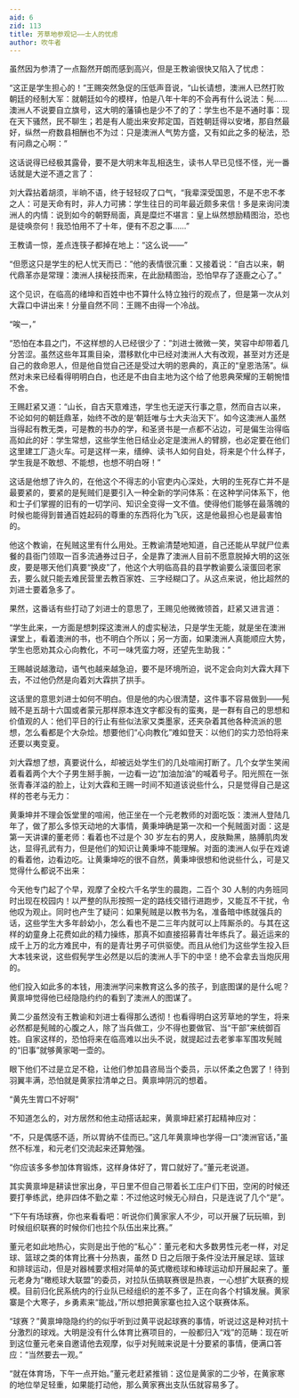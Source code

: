 ```yaml
---
aid: 6
zid: 113
title: 芳草地参观记——士人的忧虑
author: 吹牛者
---
```


虽然因为参清了一点豁然开朗而感到高兴，但是王教谕很快又陷入了忧虑：

“这正是学生担心的！”王赐突然急促的压低声音说，“山长请想，澳洲人已然打败朝廷的经制大军：就朝廷如今的模样，怕是八年十年的不会再有什么说法：髡……澳洲人不说要自立旗号，这大明的藩镇也是少不了的了：学生也不是不通时事：现在天下骚然，民不聊生；若是有人能出来安邦定国，百姓朝廷得以安堵，那自然最好，纵然一府数县相酬也不为过：只是澳洲人气势方盛，又有如此之多的秘法，恐有问鼎之心啊：”

这话说得已经极其露骨，要不是大明末年乱相迭生，读书人早已见怪不怪，光一番话就是大逆不道之言了：

刘大霖拈着胡须，半晌不语，终于轻轻叹了口气，“我辈深受国恩，不是不忠不孝之人：可是天命有时，非人力可拂：学生往日的司年最近颇多来信！多是来询问澳洲人的内情：说到如今的朝野局面，真是糜烂不堪言：皇上纵然想励精图治，恐也是徒唤奈何！我恐怕用不了十年，便有不忍之事……”

王教请一惊，差点连筷子都掉在地上：“这么说——”

“但愿这只是学生的杞人忧天而已：”他的表情很沉重：又接着说：“自古以来，朝代鼎革亦是常理：澳洲人挟秘技而来，在此励精图治，恐怕早存了逐鹿之心了。”

这个见识，在临高的绪坤和百姓中也不算什么特立独行的观点了，但是第一次从刘大霖口中讲出来！分量自然不同：王赐不由得一个冷战。

“唉一，”

“恐怕在本县之门，不这样想的人已经很少了：”刘进士微微一笑，笑容中却带着几分苦涩。虽然这些年耳熏目染，潜移默化中已经对澳洲人大有改观，甚至对方还是自己的救命恩人，但是他自觉自己还是受过大明的恩典的，真正的“皇恩浩荡”。纵然对未来已经看得明明白白，也还是不由自主地为这个给了他恩典荣耀的王朝惋惜不舍。

王赐赶紧又道：“山长，自古天意难违，学生也无逆天行事之意，然而自古以来，不论如何的朝廷鼎革，始终不改的是‘朝廷唯与士大夫治天下’。如今这澳洲人虽然当得起有教无类，可是教的书办的学，和圣贤书是一点都不沾边，可是偏生治得临高如此的好：学生常想，这些学生他日结业必定是澳洲人的臂膀，也必定要在他们这里建工厂造火车。可是这样一来，缙绅、读书人如何自处，将来是个什么样子，学生我是不敢想、不能想，也想不明白呀！”

这话是他想了许久的，在他这个不得志的小官吏内心深处，大明的生死存亡并不是最要紧的，要紧的是髡贼们是要引入一种全新的学问体系：在这种学问体系下，他和士子们掌握的旧有的一切学问、知识全变得一文不值。使得他们能够在最落魄的时候也能得到普通百姓起码的尊重的东西将化为飞灰，这是他最担心也是最害怕的。

他这个教谕，在髡贼这里有什么用处。王教谕清楚地知道，自己还能从早就尸位素餐的县衙门领取一百多流通券过日子，全是靠了澳洲人目前不愿意脱掉大明的这张皮，要是哪天他们真要“换皮”了，他这个大明临高县的县学教谕要么滚蛋回老家去，要么就只能去难民营里去教百家姓、三字经糊口了。从这点来说，他比超然的刘进士要着急多了。

果然，这番话有些打动了刘进士的意思了，王赐见他微微领首，赶紧又进言道：

“学生此来，一方面是想刺探这澳洲人的虚实秘法，只是学生无能，就是坐在澳洲课堂上，看着澳洲的书，也不明白个所以；另一方面，如果澳洲人真能顺应大势，学生也愿劝其众心向教化，不可一味凭蛮力呀，还望先生助我：”

王赐越说越激动，语气也越来越急迫，要不是环境所迫，说不定会向刘大霖大拜下去，不过他仍然是向着刘大霖拱了拱手。

这话里的意思刘进士如何不明白。但是他的内心很清楚，这件事不容易做到——髡贼不是五胡十六国或者蒙元那样原本连文字都没有的蛮夷，是一群有自己的思想和价值观的人：他们平日的行止有些似法家又类墨家，还夹杂着其他各种流派的思想，怎么看都是个大杂烩。想要他们“心向教化”难如登天：以他们的实力恐怕将来还要以夷变夏。

刘大霖想了想，真要说什么，却被远处学生们的几处喧闹打断了。几个女学生笑闹着看着两个大个子男生掰手腕，一边看一边“加油加油”的喊着号子。阳光照在一张张青春洋溢的脸上，让刘大霖和王赐一时间不知道该说些什么，只是觉得自己是这样的苍老与无力：

黄秉坤并不理会饭堂里的喧闹，他正坐在一个元老教师的对面吃饭：澳洲人登陆几年了，做了那么多惊天动地的大事情，黄秉坤确是第一次和一个髡贼面对面：这是第一天讲课的董老师：看着也不过是个 30 岁左右的男人，皮肤黝黑，胳膊肌肉发达，显得孔武有力，但是他们的知识让黄秉坤不能理解。对面的澳洲人似乎在戏谑的看着他，边看边吃。让黄秉坤吃的很不自然，黄秉坤很想和他说些什么，可是又觉得什么都说不出来：

今天他专门起了个早，观摩了全校六千名学生的晨跑，二百个 30 人制的内务班同时出现在校园内！以严整的队形按照一定的路线交错行进跑步，又能互不干扰，令他叹为观止。同时也产生了疑问：如果髡贼是以教书为名，准备暗中练就强兵的话，这些学生大多年龄幼小，怎么看也不是二三年内就可以上阵厮杀的。与其在这样的幼童身上花费如此的精力操练，那真不如直接招募青壮年练兵了。最近运来的成千上万的北方难民中，有的是青壮男子可供驱使。而且从他们为这些学生投入巨大本钱来说，这些假髡学生必然是以后的澳洲人手下的中坚！绝不会拿去当炮灰用的。

他们投入如此多的本钱，用澳洲学问来教育这么多的孩子，到底图谋的是什么呢？黄禀坤觉得他已经隐隐约约的看到了澳洲人的图谋了。

黄二少虽然没有王教谕和刘进士看得那么透彻！也看得明白这芳草地的学生，将来必然都是髡贼的心腹之人，除了当兵做工，少不得也要做官、当“干部”来统御百姓。自家这样的，恐怕将来在临高难以出头不说，就提起过去老爹率军围攻髡贼的“旧事”就够黄家喝一壶的。

眼下他们不过是立足不稳，让他们参加县咨局当个委员，示以怀柔之色罢了！待到羽翼丰满，恐怕就是黄家拉清单之日。黄禀坤阴沉的想着。

“黄先生胃口不好啊”

不知道怎么的，对方居然和他主动搭话起来，黄禀坤赶紧打起精神应对：

“不，只是偶感不适，所以胃纳不佳而已。”这几年黄禀坤也学得一口“澳洲官话，”虽然不标准，和元老们交流起来还算勉强。

“你应该多多参加体育锻炼，这样身体好了，胃口就好了。”董元老说道。

其实黄禀坤是耕读世家出身，平日里不但自己带着长工庄户们下田，空闲的时候还要打拳练武，绝非四体不勤之辈：不过他这时候无心辩白，只是连说了几个“是”。

“下午有场球赛，你也来看看吧：听说你们黄家家人不少，可以开展了玩玩嘛，到时候组织联赛的时候你们也拉个队伍出来比赛。”

董元老如此地热心，实则是出于他的“私心”：董元老和大多数男性元老一样，对足球、篮球之类的体育比赛十分热衷，虽然 D 日之后限于条件没法开展足球、篮球和排球运动，但是对器械要求相对简单的英式橄榄球和棒球运动却开展起来了。董元老身为“橄榄球大联盟”的委员，对拉队伍搞联赛很是热衷，一心想扩大联赛的规模。目前归化民系统内的行业队已经组织的差不多了，正在向各个村镇发展。黄家寨是个大寒子，乡勇素来“能战，”所以想把黄家寨也拉入这个联赛体系。

“球赛？”黄禀坤隐隐约约的似乎听到过黄平说起球赛的事情，听说过这是种对抗十分激烈的球戏。大明是没有什么体育比赛项目的，一般都归入“戏”的范畴：现在听到这位董元老亲自邀请他去观摩，似乎对髡贼来说是十分要紧的事情，便满口答应：“当然要去一观。”

“就在体育场，下午一点开始。”董元老赶紧推销：这位是黄家的二少爷，在黄家寒的地位举足轻重，如果能打动他，那么黄家赛出支队伍就容易多了。
